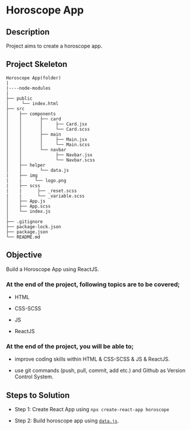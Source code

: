 # Horoscope App

## Description

Project aims to create a horoscope app.


## Project Skeleton

```
Horoscope App(folder)
|
|----node-modules       
|
├── public
│     └── index.html
├── src
│    ├── components
│    │       ├── card
│    │       │     ├── Card.jsx
│    │       │     └── Card.scss
│    │       ├── main
│    │       │     ├── Main.jsx
│    │       │     └── Main.scss
│    │       └── navbar
│    │             ├── Navbar.jsx
│    │             └── Navbar.scss
│    ├── helper
│    │       └── data.js
|    ├── img   
|    |     └── logo.png
|    ├── scss
|    |      ├── _reset.scss
|    |      └── _variable.scss
│    ├── App.js
│    ├── App.scss
│    └── index.js
│
├── .gitignore
├── package-lock.json
├── package.json
└── README.md
```


## Objective

Build a Horoscope App using ReactJS.

### At the end of the project, following topics are to be covered;

- HTML

- CSS-SCSS

- JS

- ReactJS

### At the end of the project, you will be able to;

- improve coding skills within HTML & CSS-SCSS & JS & ReactJS.

- use git commands (push, pull, commit, add etc.) and Github as Version Control System.

## Steps to Solution

- Step 1: Create React App using `npx create-react-app horoscope`

- Step 2: Build horoscope app using [`data.js`](./data.js).


